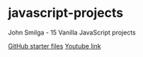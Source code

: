 # javascript-projects
 John Smilga - 15 Vanilla JavaScript projects


 [GitHub starter files](https://github.com/john-smilga/javascript-basic-projects)
 [Youtube link](https://www.youtube.com/watch?v=c5SIG7Ie0dM&t=1825s)